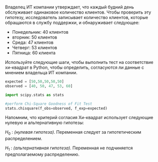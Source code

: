 Владелец ИТ компании утверждает, что каждый будний день обслуживает одинаковое количество клиентов. Чтобы проверить эту гипотезу,
исследователь записывает количество клиентов, которые обращаются в
службу поддержки, и обнаруживает следующее:

-   Понедельник: 40 клиентов
-   вторник: 50 клиентов
-   Среда: 47 клиентов
-   Четверг: 53 клиентов
-   Пятница: 60 клиента

Используйте следующие шаги, чтобы выполнить тест на соответствие
хи-квадрат в Python, чтобы определить, согласуются ли данные с  мнением владельца ИТ компании.

``` python
expected = [50,50,50,50,50]
observed = [40, 50, 47, 53, 60]
```

``` python
import scipy.stats as stats

#perform Chi-Square Goodness of Fit Test
stats.chisquare(f_obs=observed, f_exp=expected)
```


Напомним, что критерий согласия Хи-квадрат использует следующие нулевую
и альтернативную гипотезы:

$H_0$ : *(нулевая гипотеза)*. Переменная следует за гипотетическим
распределением.

$H_1$ : *(альтернативная гипотеза)*. Переменная не подчиняется
предполагаемому распределению.

